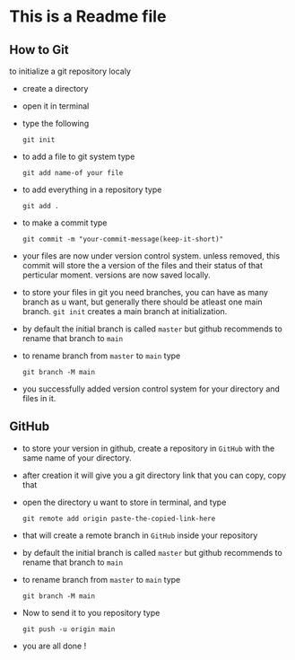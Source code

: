 # This is a Readme file

## How to Git
to initialize a git repository localy 
- create a directory
- open it in terminal 
- type the following
    ```
    git init
    ```
- to add a file to git system type
    ```
    git add name-of your file
    ```
- to add everything in a repository type
    ```
    git add .
    ```
- to make a commit type
    ```
    git commit -m "your-commit-message(keep-it-short)"
    ```
- your files are now under version control system. unless removed, this commit will store the a version of the files and their status of that perticular moment. versions are now saved locally.
- to store your files in git you need branches, you can have as many branch as u want, but generally there should be atleast one main branch. `git init` creates a main branch at initialization. 
- by default the initial branch is called `master` but github recommends to rename that branch to `main`
- to rename branch from `master` to `main` type
    ```
    git branch -M main
    ```

- you successfully added version control system for your directory and files in it.
## GitHub
- to store your version in github, create a repository in `GitHub` with the same name of your directory.
- after creation it will give you a git directory link that you can copy, copy that
- open the directory u want to store in terminal, and type
    ```
    git remote add origin paste-the-copied-link-here
    ```
- that will create a remote branch in `GitHub` inside your repository
- by default the initial branch is called `master` but github recommends to rename that branch to `main`
- to rename branch from `master` to `main` type
    ```
    git branch -M main
    ```
- Now to send it to you repository type
    ```
    git push -u origin main
    ```

- you are all done !
